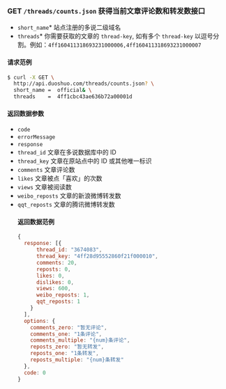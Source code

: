 ### GET `/threads/counts.json` 获得当前文章评论数和转发数接口
  - `short_name`* <String> 站点注册的多说二级域名
  - `threads`* <String> 你需要获取的文章的 `thread-key`, 如有多个 `thread-key` 以逗号分割。例如：`4ff160411318693231000006,4ff160411318693231000007`

#### 请求范例
```bash
$ curl -X GET \
  http://api.duoshuo.com/threads/counts.json? \
  short_name =  official& \
  threads    =  4ff1cbc43ae636b72a00001d
```
#### 返回数据参数
- `code` <Int>
- `errorMessage` <String>
- `response` <Object>
- `thread_id` <String> 文章在多说数据库中的 ID
- `thread_key` <String> 文章在原站点中的 ID 或其他唯一标识
- `comments` <Number> 文章评论数
- `likes` <Number> 文章被点「喜欢」的次数
- `views` <Number> 文章被阅读数
- `weibo_reposts` <Number> 文章的新浪微博转发数
- `qqt_reposts` <Number> 文章的腾讯微博转发数

#### 返回数据范例
```js
{
  response: [{
      thread_id: "3674083",
      thread_key: "4ff28d95552860f21f000010",
      comments: 20,
      reposts: 0,
      likes: 0,
      dislikes: 0,
      views: 600,
      weibo_reposts: 1,
      qqt_reposts: 1
    }
  ],
  options: {
    comments_zero: "暂无评论",
    comments_one: "1条评论",
    comments_multiple: "{num}条评论",
    reposts_zero: "暂无转发",
    reposts_one: "1条转发",
    reposts_multiple: "{num}条转发"
  },
  code: 0
}
```
